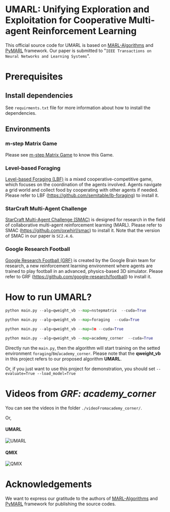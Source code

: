 # UMARL: Unifying  Exploration and Exploitation  for Cooperative Multi-agent Reinforcement Learning
This official source code for UMARL is based on [MARL-Algorithms](https://github.com/starry-sky6688/MARL-Algorithms) and [PyMARL](https://github.com/oxwhirl/pymarl) framework. Our paper is submitted to "``IEEE Transactions on Neural Networks and Learning Systems``". 

# Prerequisites
## Install dependencies
See ``requirments.txt`` file for more information about how to install the dependencies.
## Environments 
### m-step Matrix Game
Please see [m-step Matrix Game](https://proceedings.neurips.cc/paper_files/paper/2019/hash/f816dc0acface7498e10496222e9db10-Abstract.html) to know this Game.
### Level-based Foraging
[Level-based Foraging (LBF)](https://github.com/semitable/lb-foraging) is a mixed cooperative-competitive game, which focuses on the coordination of the agents involved. Agents navigate a grid world and collect food by cooperating with other agents if needed. Please refer to LBF (https://github.com/semitable/lb-foraging)  to install it.

### StarCraft Multi-Agent Challenge
[StarCraft Multi-Agent Challenge (SMAC)](https://github.com/oxwhirl/smac) is designed for research in the field of collaborative multi-agent reinforcement learning (MARL). Please refer to SMAC (https://github.com/oxwhirl/smac) to install it. Note that the version of SMAC in our paper is ``SC2.4.6``.

### Google Research Football
[Google Research Football (GRF)](https://github.com/google-research/football) is created by the Google Brain team for research, a new reinforcement learning environment where agents are trained to play football in an advanced, physics-based 3D simulator. Please refer to GRF (https://github.com/google-research/football) to install it.

# How to run UMARL?
```python
python main.py --alg=qweight_vb --map=nstepmatrix  --cuda=True
```

```python
python main.py --alg=qweight_vb --map=foraging  --cuda=True
```
```python
python main.py --alg=qweight_vb --map=8m --cuda=True
```
```python
python main.py --alg=qweight_vb --map=academy_corner  --cuda=True
```

Directly run the ``main.py``, then the algorithm will start training on the setted environment ``foraging``/``8m``/``academy_corner``. Please note that the **qweight_vb** in this project refers to our proposed algorithm **UMARL**.

Or, if you just want to use this project for demonstration, you should set ```--evaluate=True --load_model=True```

# Videos from *GRF: academy_corner*
You can see the videos in the folder ``./videoFromacademy_corner/``.

Or,
#### UMARL
![UMARL](https://github.com/CrazyBayes/UMARL/assets/58516243/72715194-4745-425c-91bb-e22bbaed00ff)
#### QMIX
![QMIX](https://github.com/CrazyBayes/UMARL/assets/58516243/39a635ee-01a1-4b78-99e1-10bb685ea7d3)
# Acknowledgements
We want to express our gratitude to the authors of [MARL-Algorithms](https://github.com/starry-sky6688/MARL-Algorithms) and [PyMARL](https://github.com/oxwhirl/pymarl) framework for publishing the source codes. 
